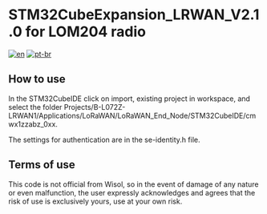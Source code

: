 # STM32CubeExpansion_LRWAN_V2.1.0 for LOM204 radio

[![en](https://img.shields.io/badge/lang-en-red.svg)](https://github.com/clnrp/STM32CubeExpansion_LRWAN_V2.1.0_LOM204/blob/master/README.md)
[![pt-br](https://img.shields.io/badge/lang-pt--br-green.svg)](https://github.com/clnrp/STM32CubeExpansion_LRWAN_V2.1.0_LOM204/blob/master/README.pt-br.md)


## How to use

In the STM32CubeIDE click on import, existing project in workspace, and select the folder Projects/B-L072Z-LRWAN1/Applications/LoRaWAN/LoRaWAN_End_Node/STM32CubeIDE/cmwx1zzabz_0xx.

The settings for authentication are in the se-identity.h file.

## Terms of use

This code is not official from Wisol, so in the event of damage of any nature or even malfunction, the user expressly acknowledges and agrees that the risk of use is exclusively yours, use at your own risk.
